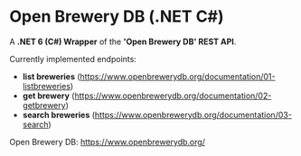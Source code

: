 # Open Brewery DB (.NET C#)

A **.NET 6 (C#) Wrapper** of the **'Open Brewery DB' REST API**.

Currently implemented endpoints:

- **list breweries** (https://www.openbrewerydb.org/documentation/01-listbreweries)
- **get brewery** (https://www.openbrewerydb.org/documentation/02-getbrewery)
- **search breweries** (https://www.openbrewerydb.org/documentation/03-search)

Open Brewery DB: https://www.openbrewerydb.org/
